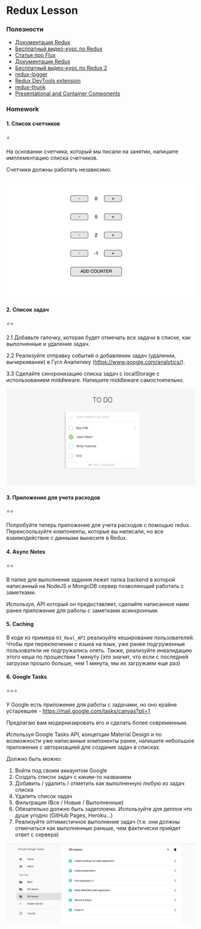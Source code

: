 # Redux Lesson

### Полезности

- [Документация Redux](http://redux.js.org/)
- [Бесплатный видео-курс по Redux](https://egghead.io/courses/getting-started-with-redux)
- [Cтатья про Flux](http://blog.andrewray.me/flux-for-stupid-people/)
- [Документация Redux](http://redux.js.org/)
- [Бесплатный видео-курс по Redux 2](https://egghead.io/courses/building-react-applications-with-idiomatic-redux)
- [redux-logger](https://github.com/evgenyrodionov/redux-logger)
- [Redux DevTools extension](https://github.com/zalmoxisus/redux-devtools-extension)
- [redux-thunk](https://github.com/gaearon/redux-thunk)
- [Presentational and Container Components](https://medium.com/@dan_abramov/smart-and-dumb-components-7ca2f9a7c7d0#.48w9612ir)

### Homework

#### 1. Список счетчиков

⭐️

На основании счетчика, который мы писали на занятии, напишите имплементацию списка счетчиков.

Счетчики должны работать независимо.

![1](_assets/Counters.png)

#### 2. Список задач

⭐️⭐️

2.1 Добавьте галочку, которая будет отмечать все задачи в списке, как выполненные и удаление задач.

2.2 Реализуйте отправку событий о добавлении задач (удалении, вычеркивании) в Гугл Аналитику (https://www.google.com/analytics/).

3.3 Сделайте синхронизацию списка задач с localStorage c использованием middleware. Напишите middleware самостоятельно.

![1](_assets/Todos.png)


#### 3. Приложение для учета расходов

⭐️⭐️

Попробуйте теперь приложение для учета расходов с помощью redux. Переиспользуйте компоненты, которые вы написали, но все взаимодействие с данными вынесите в Redux.

#### 4. Async Notes

⭐️⭐️

В папке для выполнения задания лежит папка backend в которой написанный на NodeJS и MongoDB сервер позволяющий работать с заметками.

Используя, API который он предоставляет, сделайте написанное нами ранее приложение для работы с заметками асинхронным.

#### 5. Caching

В коде из примера `03_Real_API` реализуйте кеширование пользователей. Чтобы при переключении с языка на язык, уже ранее подгруженные пользователи не подгружались опять. Также, реализуйте инвалидацию этого кеша по прошествии 1 минуту (это значит, что если с последней загрузки прошло больше, чем 1 минута, мы их загружаем еще раз)

#### 6. Google Tasks

⭐️⭐️⭐️

У Google есть приложение для работы с задачами, но оно крайне устаревшее - https://mail.google.com/tasks/canvas?pli=1

Предлагаю вам модернизировать его и сделать более современным.

Используя Google Tasks API, концепции Material Design и по возможности уже написанные компоненты ранее, напишите небольшое приложение с авторизацией для создания задач в списках.

Должно быть можно:

1. Войти под своим аккаунтом Google
2. Создать список задач с каким-то названием
3. Добавить / удалить / отметить как выполненную любую из задач списка
4. Удалить список задач
5. Фильтрация (Все / Новые / Выполненные)
6. Обязательно должно быть задеплоено. Используйте для деплоя что душе угодно (GitHub Pages, Heroku...)
7. Реализуйте оптимистичное выполнение задач (т.е. они должны отмечаться как выполненные раньше, чем фактически прийдет ответ с сервера)

![1](_assets/Tasks.png)
